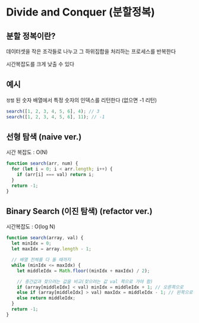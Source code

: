 # Divide and Conquer (분할정복)

## 분할 정복이란?

데이터셋을 작은 조각들로 나누고 그 하위집합을 처리하는 프로세스를 반복한다

시간복잡도를 크게 낮출 수 있다

## 예시

`정렬` 된 숫자 배열에서 특정 숫자의 인덱스를 리턴한다 (없으면 -1 리턴)

```js
search([1, 2, 3, 4, 5, 6], 4); // 3
search([1, 2, 3, 4, 5, 6], 11); // -1
```

## 선형 탐색 (naive ver.)

시간 복잡도 : O(N)

```js
function search(arr, num) {
  for (let i = 0; i < arr.length; i++) {
    if (arr[i] === val) return i;
  }
  return -1;
}
```

## Binary Search (이진 탐색) (refactor ver.)

시간복잡도 : O(log N)

```js
function search(array, val) {
  let minIdx = 0;
  let maxIdx = array.length - 1;

  // 배열 전체를 다 돌 때까지
  while (minIdx <= maxIdx) {
    let middleIdx = Math.floor((minIdx + maxIdx) / 2);

    // 중간값과 찾으려는 값을 비교(찾으려는 값 val 쪽으로 가야 함)
    if (array[middleIdx] < val) minIdx = middleIdx + 1; // 오른쪽으로
    else if (array[middleIdx] > val) maxIdx = middleIdx - 1; // 왼쪽으로
    else return middleIdx;
  }
  return -1;
}
```
